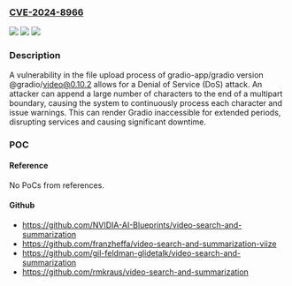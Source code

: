 ### [CVE-2024-8966](https://cve.mitre.org/cgi-bin/cvename.cgi?name=CVE-2024-8966)
![](https://img.shields.io/static/v1?label=Product&message=gradio-app%2Fgradio&color=blue)
![](https://img.shields.io/static/v1?label=Version&message=unspecified%20&color=brightgreen)
![](https://img.shields.io/static/v1?label=Vulnerability&message=CWE-400%20Uncontrolled%20Resource%20Consumption&color=brightgreen)

### Description

A vulnerability in the file upload process of gradio-app/gradio version @gradio/video@0.10.2 allows for a Denial of Service (DoS) attack. An attacker can append a large number of characters to the end of a multipart boundary, causing the system to continuously process each character and issue warnings. This can render Gradio inaccessible for extended periods, disrupting services and causing significant downtime.

### POC

#### Reference
No PoCs from references.

#### Github
- https://github.com/NVIDIA-AI-Blueprints/video-search-and-summarization
- https://github.com/franzheffa/video-search-and-summarization-viize
- https://github.com/gil-feldman-glidetalk/video-search-and-summarization
- https://github.com/rmkraus/video-search-and-summarization

